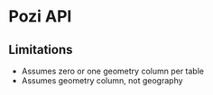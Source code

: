 # Pozi API

## Limitations

* Assumes zero or one geometry column per table
* Assumes geometry column, not geography


